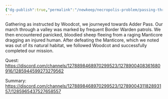 ```yaml
---
{"dg-publish":true,"permalink":"/newkeep/necropolis-problem/passing-thread/","created":"2025-03-24T08:16:25.021+05:30","updated":"2025-03-24T08:18:10.677+05:30"}
---
```


Gathering as instructed by Woodcot, we journeyed towards Adder Pass. Our march through a valley was marked by frequent Border Warden patrols. We then encountered panicked, bloodied sheep fleeing from a raging Manticore dragging an injured human. After defeating the Manticore, which we noted was out of its natural habitat, we followed Woodcot and successfully completed our mission.

Quest: 
https://discord.com/channels/1278898468970299523/1278900408361680916/1285944599273279562

Summary:
https://discord.com/channels/1278898468970299523/1278900431182893157/1285965437527658557